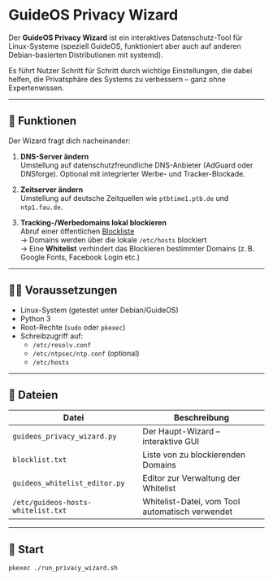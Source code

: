 # GuideOS Privacy Wizard

Der **GuideOS Privacy Wizard** ist ein interaktives Datenschutz-Tool für Linux-Systeme (speziell GuideOS, funktioniert aber auch auf anderen Debian-basierten Distributionen mit systemd).

Es führt Nutzer Schritt für Schritt durch wichtige Einstellungen, die dabei helfen, die Privatsphäre des Systems zu verbessern – ganz ohne Expertenwissen.

---

## 🧰 Funktionen

Der Wizard fragt dich nacheinander:

1. **DNS-Server ändern**  
   Umstellung auf datenschutzfreundliche DNS-Anbieter (AdGuard oder DNSforge). Optional mit integrierter Werbe- und Tracker-Blockade.

2. **Zeitserver ändern**  
   Umstellung auf deutsche Zeitquellen wie `ptbtime1.ptb.de` und `ntp1.fau.de`.

3. **Tracking-/Werbedomains lokal blockieren**  
   Abruf einer öffentlichen [Blockliste](https://raw.githubusercontent.com/GuideOS/guideos_privacy_wizard/main/blocklist.txt)  
   → Domains werden über die lokale `/etc/hosts` blockiert  
   → Eine **Whitelist** verhindert das Blockieren bestimmter Domains (z. B. Google Fonts, Facebook Login etc.)

---

## 🧑‍💻 Voraussetzungen

- Linux-System (getestet unter Debian/GuideOS)
- Python 3
- Root-Rechte (`sudo` oder `pkexec`)
- Schreibzugriff auf:
  - `/etc/resolv.conf`
  - `/etc/ntpsec/ntp.conf` (optional)
  - `/etc/hosts`

---

## 📝 Dateien

| Datei                             | Beschreibung                                      |
|----------------------------------|---------------------------------------------------|
| `guideos_privacy_wizard.py`      | Der Haupt-Wizard – interaktive GUI               |
| `blocklist.txt`                  | Liste von zu blockierenden Domains               |
| `guideos_whitelist_editor.py`    | Editor zur Verwaltung der Whitelist              |
| `/etc/guideos-hosts-whitelist.txt` | Whitelist-Datei, vom Tool automatisch verwendet |

---

## 🚀 Start

```bash
pkexec ./run_privacy_wizard.sh
